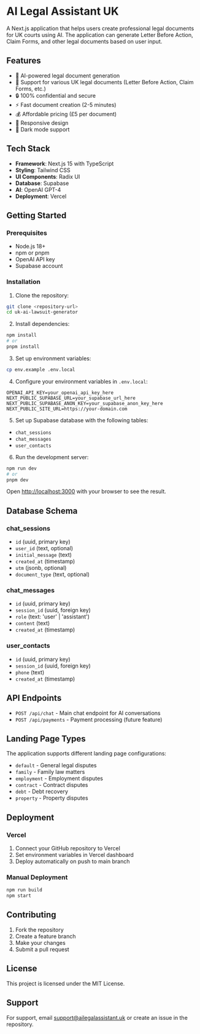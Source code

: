 # AI Legal Assistant UK

A Next.js application that helps users create professional legal documents for UK courts using AI. The application can generate Letter Before Action, Claim Forms, and other legal documents based on user input.

## Features

- 🤖 AI-powered legal document generation
- 📄 Support for various UK legal documents (Letter Before Action, Claim Forms, etc.)
- 🔒 100% confidential and secure
- ⚡ Fast document creation (2-5 minutes)
- 💰 Affordable pricing (£5 per document)
- 📱 Responsive design
- 🌙 Dark mode support

## Tech Stack

- **Framework**: Next.js 15 with TypeScript
- **Styling**: Tailwind CSS
- **UI Components**: Radix UI
- **Database**: Supabase
- **AI**: OpenAI GPT-4
- **Deployment**: Vercel

## Getting Started

### Prerequisites

- Node.js 18+ 
- npm or pnpm
- OpenAI API key
- Supabase account

### Installation

1. Clone the repository:
```bash
git clone <repository-url>
cd uk-ai-lawsuit-generator
```

2. Install dependencies:
```bash
npm install
# or
pnpm install
```

3. Set up environment variables:
```bash
cp env.example .env.local
```

4. Configure your environment variables in `.env.local`:
```env
OPENAI_API_KEY=your_openai_api_key_here
NEXT_PUBLIC_SUPABASE_URL=your_supabase_url_here
NEXT_PUBLIC_SUPABASE_ANON_KEY=your_supabase_anon_key_here
NEXT_PUBLIC_SITE_URL=https://your-domain.com
```

5. Set up Supabase database with the following tables:
- `chat_sessions`
- `chat_messages`
- `user_contacts`

6. Run the development server:
```bash
npm run dev
# or
pnpm dev
```

Open [http://localhost:3000](http://localhost:3000) with your browser to see the result.

## Database Schema

### chat_sessions
- `id` (uuid, primary key)
- `user_id` (text, optional)
- `initial_message` (text)
- `created_at` (timestamp)
- `utm` (jsonb, optional)
- `document_type` (text, optional)

### chat_messages
- `id` (uuid, primary key)
- `session_id` (uuid, foreign key)
- `role` (text: 'user' | 'assistant')
- `content` (text)
- `created_at` (timestamp)

### user_contacts
- `id` (uuid, primary key)
- `session_id` (uuid, foreign key)
- `phone` (text)
- `created_at` (timestamp)

## API Endpoints

- `POST /api/chat` - Main chat endpoint for AI conversations
- `POST /api/payments` - Payment processing (future feature)

## Landing Page Types

The application supports different landing page configurations:

- `default` - General legal disputes
- `family` - Family law matters
- `employment` - Employment disputes
- `contract` - Contract disputes
- `debt` - Debt recovery
- `property` - Property disputes

## Deployment

### Vercel

1. Connect your GitHub repository to Vercel
2. Set environment variables in Vercel dashboard
3. Deploy automatically on push to main branch

### Manual Deployment

```bash
npm run build
npm start
```

## Contributing

1. Fork the repository
2. Create a feature branch
3. Make your changes
4. Submit a pull request

## License

This project is licensed under the MIT License.

## Support

For support, email support@ailegalassistant.uk or create an issue in the repository.
